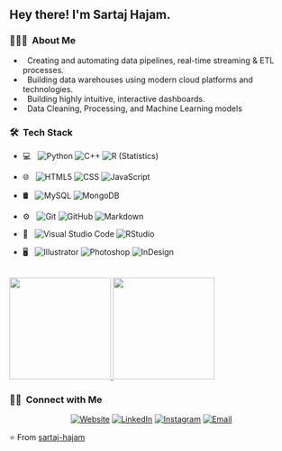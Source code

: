<h2> Hey there! I'm Sartaj Hajam.</h2>

<h3> 👨🏻‍💻 &nbsp;About Me </h3>

-  &nbsp; Creating and automating data pipelines, real-time streaming & ETL processes.
-  &nbsp; Building data warehouses using modern cloud platforms and technologies.
-  &nbsp; Building highly intuitive, interactive dashboards.
-  &nbsp; Data Cleaning, Processing, and Machine Learning models
  

<h3> 🛠 &nbsp;Tech Stack</h3>

- 💻 &nbsp;
  ![Python](https://img.shields.io/badge/-Python-333333?style=flat&logo=python)
  ![C++](https://img.shields.io/badge/-C++-333333?style=flat&logo=C%2B%2B&logoColor=00599C)
  ![R (Statistics)](https://img.shields.io/badge/-R-333333?style=flat&logo=R&logoColor=276DC3)
- 🌐 &nbsp;
  ![HTML5](https://img.shields.io/badge/-HTML5-333333?style=flat&logo=HTML5)
  ![CSS](https://img.shields.io/badge/-CSS-333333?style=flat&logo=CSS3&logoColor=1572B6)
  ![JavaScript](https://img.shields.io/badge/-JavaScript-333333?style=flat&logo=javascript)

- 🛢 &nbsp;
  ![MySQL](https://img.shields.io/badge/-MySQL-333333?style=flat&logo=mysql)
  ![MongoDB](https://img.shields.io/badge/-MongoDB-333333?style=flat&logo=mongodb)
- ⚙️ &nbsp;
  ![Git](https://img.shields.io/badge/-Git-333333?style=flat&logo=git)
  ![GitHub](https://img.shields.io/badge/-GitHub-333333?style=flat&logo=github)
  ![Markdown](https://img.shields.io/badge/-Markdown-333333?style=flat&logo=markdown)
- 🔧 &nbsp;
  ![Visual Studio Code](https://img.shields.io/badge/-Visual%20Studio%20Code-333333?style=flat&logo=visual-studio-code&logoColor=007ACC)
  ![RStudio](https://img.shields.io/badge/-RStudio-333333?style=flat&logo=rstudio)
  
- 🖥 &nbsp;
  ![Illustrator](https://img.shields.io/badge/-Illustrator-333333?style=flat&logo=adobe-illustrator)
  ![Photoshop](https://img.shields.io/badge/-Photoshop-333333?style=flat&logo=adobe-photoshop)
  ![InDesign](https://img.shields.io/badge/-InDesign-333333?style=flat&logo=adobe-indesign)

<br/>

<a href="https://github.com/AVS1508">
  <img height="180em" src="https://github-readme-stats.vercel.app/api?username=sartajhajam&theme=buefy&show_icons=true" />
  <img height="180em" src="https://github-readme-stats.vercel.app/api/top-langs/?username=sartajhajam&theme=buefy&layout=compact" />
</a>

<br/>

<h3> 🤝🏻 &nbsp;Connect with Me </h3>

<p align="center">
<a href="https://www.github.com/sartajhajam/"><img alt="Website" src="https://img.shields.io/badge/Website-www.github.com/sartajhajam-blue?style=flat-square&logo=google-chrome"></a>
<a href="https://www.linkedin.com/in/sartajhajam/"><img alt="LinkedIn" src="https://img.shields.io/badge/LinkedIn-sartajhajam-blue?style=flat-square&logo=linkedin"></a>
<a href="https://www.instagram.com/saj_hjm/"><img alt="Instagram" src="https://img.shields.io/badge/Instagram-saj_hjm-blue?style=flat-square&logo=instagram"></a>
<a href="mailto:hajamsaj@gmail.com"><img alt="Email" src="https://img.shields.io/badge/Email-hajamsaj@gmail.com-blue?style=flat-square&logo=gmail"></a>
</p>

⭐️ From [sartaj-hajam](https://github.com/sartajhajam)
